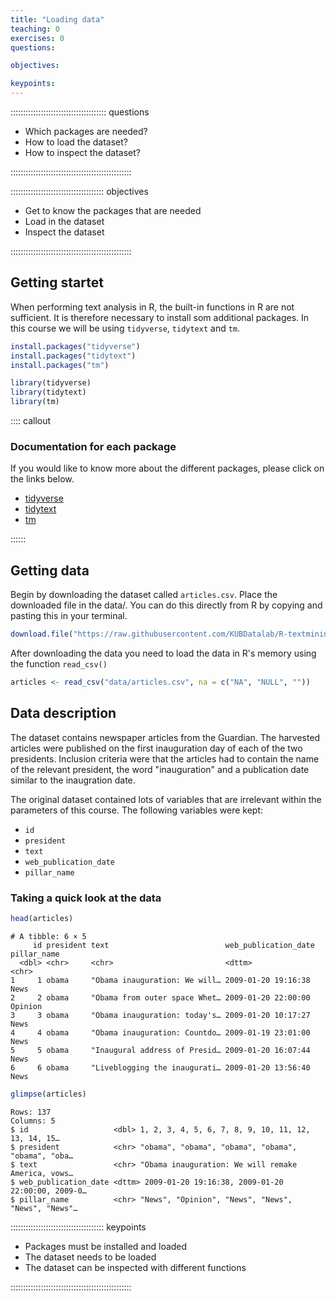 ```yaml
---
title: "Loading data"
teaching: 0
exercises: 0
questions:

objectives:

keypoints:
---
```


:::::::::::::::::::::::::::::::::::::: questions 


- Which packages are needed?
- How to load the dataset?
- How to inspect the dataset?

::::::::::::::::::::::::::::::::::::::::::::::::

::::::::::::::::::::::::::::::::::::: objectives

- Get to know the packages that are needed
- Load in the dataset
- Inspect the dataset

::::::::::::::::::::::::::::::::::::::::::::::::




## Getting startet
When performing text analysis in R, the built-in functions in R are not sufficient. It is therefore necessary to install som additional packages. In this course we will be using `tidyverse`, `tidytext` and `tm`.





``` r
install.packages("tidyverse")
install.packages("tidytext")
install.packages("tm")

library(tidyverse)
library(tidytext)
library(tm)
```


:::: callout
### Documentation for each package
If you would like to know more about the different packages, please click on the links below.

* [tidyverse](https://www.tidyverse.org/packages/)
* [tidytext](https://cran.r-project.org/web/packages/tidytext/vignettes/tidytext.html)
* [tm](https://cran.r-project.org/web/packages/tm/tm.pdf)

::::::

## Getting data
Begin by downloading the dataset called `articles.csv`. Place the downloaded file in the data/. You can do this directly from R by copying and pasting this in your terminal.


``` r
download.file("https://raw.githubusercontent.com/KUBDatalab/R-textmining_new/main/episodes/data/articles.csv", "data/articles.csv", mode = "wb")
```

After downloading the data you need to load the data in R's memory using the function `read_csv()`


``` r
articles <- read_csv("data/articles.csv", na = c("NA", "NULL", ""))
```

## Data description
The dataset contains newspaper articles from the Guardian. The harvested articles were published on the first inauguration day of each of the two presidents. Inclusion criteria were that the articles had to contain the name of the relevant president, the word "inauguration" and a publication date similar to the inaugration date.

The original dataset contained lots of variables that are irrelevant within the parameters of this course. The following variables were kept:

* `id`
* `president`
* `text`
* `web_publication_date`
* `pillar_name`


### Taking a quick look at the data


``` r
head(articles)
```

``` output
# A tibble: 6 × 5
     id president text                          web_publication_date pillar_name
  <dbl> <chr>     <chr>                         <dttm>               <chr>      
1     1 obama     "Obama inauguration: We will… 2009-01-20 19:16:38  News       
2     2 obama     "Obama from outer space Whet… 2009-01-20 22:00:00  Opinion    
3     3 obama     "Obama inauguration: today's… 2009-01-20 10:17:27  News       
4     4 obama     "Obama inauguration: Countdo… 2009-01-19 23:01:00  News       
5     5 obama     "Inaugural address of Presid… 2009-01-20 16:07:44  News       
6     6 obama     "Liveblogging the inaugurati… 2009-01-20 13:56:40  News       
```


``` r
glimpse(articles)
```

``` output
Rows: 137
Columns: 5
$ id                   <dbl> 1, 2, 3, 4, 5, 6, 7, 8, 9, 10, 11, 12, 13, 14, 15…
$ president            <chr> "obama", "obama", "obama", "obama", "obama", "oba…
$ text                 <chr> "Obama inauguration: We will remake America, vows…
$ web_publication_date <dttm> 2009-01-20 19:16:38, 2009-01-20 22:00:00, 2009-0…
$ pillar_name          <chr> "News", "Opinion", "News", "News", "News", "News"…
```

::::::::::::::::::::::::::::::::::::: keypoints 

- Packages must be installed and loaded
- The dataset needs to be loaded
- The dataset can be inspected with different functions

::::::::::::::::::::::::::::::::::::::::::::::::
